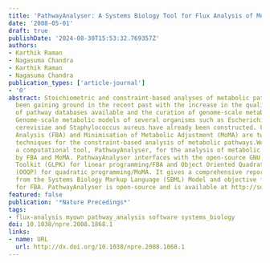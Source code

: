 ```yaml
---
title: 'PathwayAnalyser: A Systems Biology Tool for Flux Analysis of Metabolic Pathways'
date: '2008-05-01'
draft: true
publishDate: '2024-08-30T15:53:32.769357Z'
authors:
- Karthik Raman
- Nagasuma Chandra
- Karthik Raman
- Nagasuma Chandra
publication_types: ['article-journal']
- '0'
abstract: Stoichiometric and constraint-based analyses of metabolic pathways have
  been gaining ground in the recent past with the increase in the quality and number
  of pathway databases available and the curation of genome-scale metabolic models.
  Genome-scale metabolic models of several organisms such as Escherichia coli, Saccharomyces
  cerevisiae and Staphylococcus aureus have already been constructed. Flux Balance
  Analysis (FBA) and Minimisation of Metabolic Adjustment (MoMA) are two of the popular
  techniques for the constraint-based analysis of metabolic pathways.We have developed
  a computational tool, PathwayAnalyser, for the analysis of metabolic pathways, particularly
  by FBA and MoMA. PathwayAnalyser interfaces with the open-source GNU Linear Programming
  Toolkit (GLPK) for linear programming/FBA and Object Oriented Quadratic Programming
  (OOQP) for quadratic programming/MoMA. It gives a comprehensive report on gene deletions
  from the Systems Biology Markup Language (SBML) Model and objective function input
  for FBA. PathwayAnalyser is open-source and is available at http://sourceforge.net/projects/pathwayanalyser
featured: false
publication: '*Nature Precedings*'
tags:
- flux-analysis myown pathway_analysis software systems_biology
doi: 10.1038/npre.2008.1868.1
links:
- name: URL
  url: http://dx.doi.org/10.1038/npre.2008.1868.1
---
```


